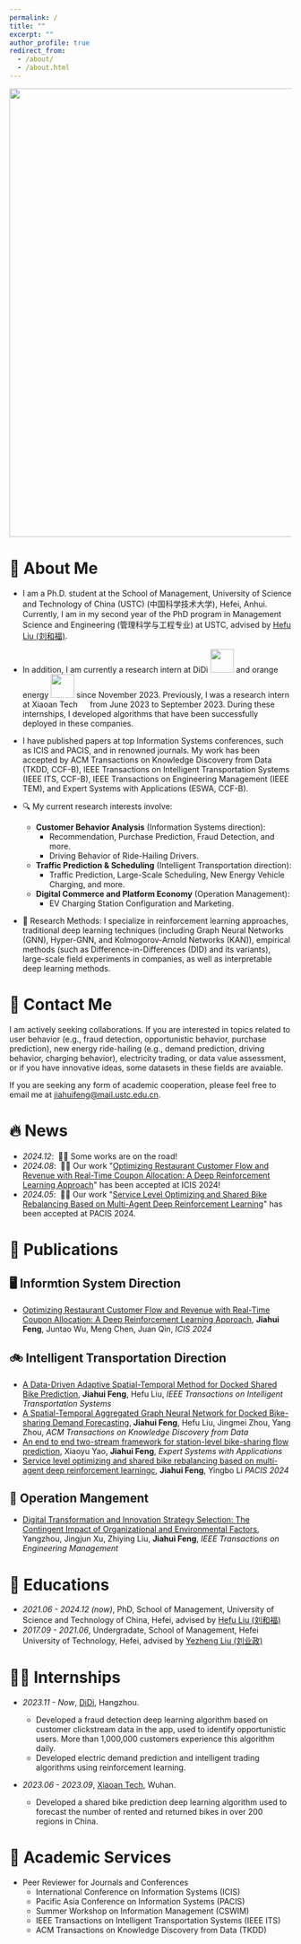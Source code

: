 ```yaml
---
permalink: /
title: ""
excerpt: ""
author_profile: true
redirect_from: 
  - /about/
  - /about.html
---
```


<span class='anchor' id='about-me'></span>

 <p align="center">
    <!-- https://github.com/DenverCoder1/readme-typing-svg -->
    <img width="800" src="https://readme-typing-svg.demolab.com?font=LXGW+WenKai+TC&size=22&pause=1000&center=true&vCenter=true&random=false&width=600&lines=Welcome+to+my+GitHub+profile+page!" />
</p>


# 👨 About Me

- I am a Ph.D. student at the School of Management, University of Science and Technology of China (USTC) (中国科学技术大学), Hefei, Anhui. Currently, I am in my second year of the PhD program in Management Science and Engineering (管理科学与工程专业) at USTC, advised by [Hefu Liu (刘和福)](http://bs.ustc.edu.cn/Chinese/Profile-74.html).
- In addition, I am currently a research intern at DiDi <img src="https://jhfeng0215.github.io/images/didi-logo-1.png" style="width: 3em;"> and orange energy <img src="https://jhfeng0215.github.io/images/xiaoju.jpg" style="width: 3em;"> since November 2023. Previously, I was a research intern at Xiaoan Tech <img src='https://jhfeng0215.github.io/images/xiaoan.jpg' style="width: 1em;"> from June 2023 to September 2023. During these internships, I developed algorithms that have been successfully deployed in these companies.
- I have published papers at top Information Systems conferences, such as ICIS and PACIS, and in renowned journals. My work has been accepted by ACM Transactions on Knowledge Discovery from Data (TKDD, CCF-B), IEEE Transactions on Intelligent Transportation Systems (IEEE ITS, CCF-B), IEEE Transactions on Engineering Management (IEEE TEM), and Expert Systems with Applications (ESWA, CCF-B).
- 🔍 My current research interests involve:
  - **Customer Behavior Analysis** (Information Systems direction):
    - Recommendation, Purchase Prediction, Fraud Detection, and more.
    - Driving Behavior of Ride-Hailing Drivers.
  - **Traffic Prediction & Scheduling** (Intelligent Transportation direction):
    - Traffic Prediction, Large-Scale Scheduling, New Energy Vehicle Charging, and more.
  - **Digital Commerce and Platform Economy** (Operation Management):
    - EV Charging Station Configuration and Marketing.

- 🔦 Research Methods:
  I specialize in reinforcement learning approaches, traditional deep learning techniques (including Graph Neural Networks (GNN), Hyper-GNN, and Kolmogorov-Arnold Networks (KAN)), empirical methods (such as Difference-in-Differences (DID) and its variants), large-scale field experiments in companies, as well as interpretable deep learning methods.



# 💬 Contact Me

I am actively seeking collaborations. If you are interested in topics related to user behavior (e.g., fraud detection, opportunistic behavior, purchase prediction), new energy ride-hailing (e.g., demand prediction, driving behavior, charging behavior), electricity trading, or data value assessment, or if you have innovative ideas, some datasets in these fields are avaiable. 

If you are seeking any form of academic cooperation, please feel free to email me at jiahuifeng@mail.ustc.edu.cn.



# 🔥 News
- *2024.12*: &nbsp;🚗🚗 Some works are on the road!
- *2024.08*: &nbsp;🎉🎉 Our work "[Optimizing Restaurant Customer Flow and Revenue with Real-Time Coupon Allocation: A Deep Reinforcement Learning Approach](https://aisel.aisnet.org/icis2024/data_soc/data_soc/9/)" has been accepted at ICIS 2024!
- *2024.05*: &nbsp;🎉🎉 Our work "[Service Level Optimizing and Shared Bike Rebalancing Based on Multi-Agent Deep Reinforcement Learning](https://aisel.aisnet.org/pacis2024/track01_aibussoc/track01_aibussoc/20/)" has been accepted at PACIS 2024.





# 📝 Publications 

## 🖥️ Informtion System Direction 
- [Optimizing Restaurant Customer Flow and Revenue with Real-Time Coupon Allocation: A Deep Reinforcement Learning Approach](https://aisel.aisnet.org/icis2024/data_soc/data_soc/9/), **Jiahui Feng**, Juntao Wu, Meng Chen, Juan Qin, _ICIS 2024_


## 🚲 Intelligent Transportation Direction
- [A Data-Driven Adaptive Spatial-Temporal Method for Docked Shared Bike Prediction](https://ieeexplore.ieee.org/abstract/document/10552418), **Jiahui Feng**, Hefu Liu, _IEEE Transactions on Intelligent Transportation Systems_
- [A Spatial-Temporal Aggregated Graph Neural Network for Docked Bike-sharing Demand Forecasting](https://dl.acm.org/doi/abs/10.1145/3690388), **Jiahui Feng**, Hefu Liu, Jingmei Zhou, Yang Zhou, _ACM Transactions on Knowledge Discovery from Data_
- [An end to end two-stream framework for station-level bike-sharing flow prediction](https://www.sciencedirect.com/science/article/abs/pii/S0957417424001386), Xiaoyu Yao, **Jiahui Feng**, _Expert Systems with Applications_
- [Service level optimizing and shared bike rebalancing based on multi-agent deep reinforcement learningc](https://aisel.aisnet.org/pacis2024/track01_aibussoc/track01_aibussoc/20/), **Jiahui Feng**, Yingbo Li _PACIS 2024_

## 🤖 Operation Mangement
- [Digital Transformation and Innovation Strategy Selection: The Contingent Impact of Organizational and Environmental Factors](https://ieeexplore.ieee.org/abstract/document/10304400), Yangzhou, Jingjun Xu, Zhiying Liu, **Jiahui Feng**, _IEEE Transactions on Engineering Management_



# 🎩 Educations
- *2021.06 - 2024.12 (now)*, PhD, School of Management, University of Science and Technology of China, Hefei, advised by [Hefu Liu (刘和福)](http://bs.ustc.edu.cn/Chinese/Profile-74.html)
- *2017.09 - 2021.06*, Undergradate, School of Management, Hefei University of Technology, Hefei, advised by [Yezheng Liu (刘业政)](http://faculty.hfut.edu.cn/~vqInU3/zh_CN/index.htm)



# 👨‍💻 Internships
- *2023.11 - Now*, [DiDi](https://web.didiglobal.com), Hangzhou.
  - Developed a fraud detection deep learning algorithm based on customer clickstream data in the app, used to identify opportunistic users. More than 1,000,000 customers experience this algorithm daily.
  - Developed electric demand prediction and intelligent trading algorithms using reinforcement learning.

- *2023.06 - 2023.09*, [Xiaoan Tech](https://www.xiaoantech.com), Wuhan.
  - Developed a shared bike prediction deep learning algorithm used to forecast the number of rented and returned bikes in over 200 regions in China.
 
# 📖 Academic Services
- Peer Reviewer for Journals and Conferences
  * International Conference on Information Systems (ICIS)
  * Pacific Asia Conference on Information Systems (PACIS)
  * Summer Workshop on Information Management (CSWIM)
  * IEEE Transactions on Intelligent Transportation Systems (IEEE ITS)
  * ACM Transactions on Knowledge Discovery from Data (TKDD)
